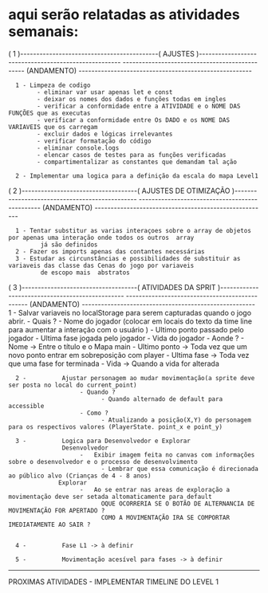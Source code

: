 # aqui serão relatadas as atividades semanais:

( 1 )-------------------------------------------(      AJUSTES      )-----------------------------------------------------
-----------------------------------------------     (ANDAMENTO)     ------------------------------------------------------

      1 - Limpeza de codigo
            - eliminar var usar apenas let e const
            - deixar os nomes dos dados e funções todas em ingles
            - verificar a conformidade entre a ATIVIDADE e o NOME DAS FUNÇÕES que as executas
            - verificar a conformidade entre Os DADO e os NOME DAS VARIAVEIS que os carregam
            - excluir dados e lógicas irrelevantes
            - verificar formatação do código
            - eliminar console.logs
            - elencar casos de testes para as funções verificadas
            - compartimentalizar as constantes que demandam tal ação

      2 - Implementar uma logica para a definição da escala do mapa Level1

( 2 )------------------------------------(      AJUSTES DE OTIMIZAÇÃO     )-----------------------------------------------
-----------------------------------------------     (ANDAMENTO)     ------------------------------------------------------

      1 - Tentar substitur as varias interaçoes sobre o array de objetos por apenas uma interação onde todos os outros  array
             já são definidos
      2 - Fazer os imports apenas das contantes necessárias
      3 - Estudar as circunstâncias e possibilidades de substituir as variaveis das classe das Cenas do jogo por variaveis 
             de escopo mais  abstratos

( 3 )------------------------------------(      ATIVIDADES DA SPRIT      )------------------------------------------------
-----------------------------------------------     (ANDAMENTO)     ------------------------------------------------------
      1 -          Salvar variaveis no localStorage para serem capturadas quando o jogo abrir.
                        - Quais ?
                              - Nome do jogador (colocar em locais do texto da time line para aumentar a interação com o usuário )
                              - Ultimo ponto passado pelo jogador
                              - Ultima fase jogada pelo jogador
                              - Vida do jogador
                        - Aonde ?
                              - Nome            -> Entre o título e o Mapa main
                              - Ultimo ponto    -> Toda vez que um novo ponto entrar em sobreposição com player
                              - Ultima fase     -> Toda vez que uma fase for terminada
                              - Vida            -> Quando a vida for alterada

      2 -          Ajustar personagem ao mudar movimentação(a sprite deve ser posta no local do current_point)
                        - Quando ?
                              - Quando alternado de default para accessible 
                        - Como ?
                              - Atualizando a posição(X,Y) do personagem para os respectivos valores (PlayerState. point_x e point_y) 

      3 -          Logica para Desenvolvedor e Explorar
                   Desenvolvedor
                        -   Exibir imagem feita no canvas com informações sobre o desenvolvedor e o processo de desenvolvimento
                              - Lembrar que essa comunicação é direcionada ao público alvo (Crianças de 4 - 8 anos)
                  Explorar
                        -   Ao se entrar nas areas de exploração a movimentação deve ser setada altomaticamente para default
                              OQUE OCORRERIA SE O BOTÃO DE ALTERNANCIA DE MOVIMENTAÇÃO FOR APERTADO ?
                              COMO A MOVIMENTAÇÃO IRA SE COMPORTAR IMEDIATAMENTE AO SAIR ?


      4 -          Fase L1 -> à definir

      5 -          Movimentação acesível para fases -> à definir

--------------------------------------------------------------------------------------------------------------------------

PROXIMAS ATIVIDADES
      - IMPLEMENTAR TIMELINE DO LEVEL 1